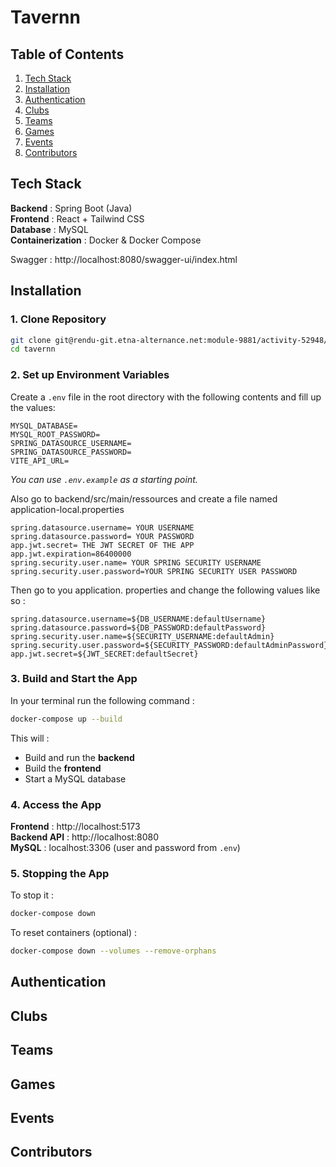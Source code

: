 # Tavernn

## Table of Contents
1. [Tech Stack](#tech-stack)
2. [Installation](#installation)
3. [Authentication](#authentication)
4. [Clubs](#clubs)
5. [Teams](#teams)
6. [Games](#games)
7. [Events](#events)
8. [Contributors](#contributors)

## Tech Stack
**Backend** : Spring Boot (Java)\
**Frontend** : React + Tailwind CSS\
**Database** : MySQL\
**Containerization** : Docker & Docker Compose

Swagger : http://localhost:8080/swagger-ui/index.html

## Installation

### 1. Clone Repository
```bash
git clone git@rendu-git.etna-alternance.net:module-9881/activity-52948/group-1049409.git tavernn
cd tavernn
```

### 2. Set up Environment Variables
Create a `.env` file in the root directory with the following contents and fill up the values:
```
MYSQL_DATABASE=
MYSQL_ROOT_PASSWORD=
SPRING_DATASOURCE_USERNAME=
SPRING_DATASOURCE_PASSWORD=
VITE_API_URL=
```
_You can use `.env.example` as a starting point._


Also go to backend/src/main/ressources and create a file named application-local.properties

````
spring.datasource.username= YOUR USERNAME
spring.datasource.password= YOUR PASSWORD
app.jwt.secret= THE JWT SECRET OF THE APP
app.jwt.expiration=86400000
spring.security.user.name= YOUR SPRING SECURITY USERNAME
spring.security.user.password=YOUR SPRING SECURITY USER PASSWORD
````

Then go to you application. properties and change the following values like so : 

````
spring.datasource.username=${DB_USERNAME:defaultUsername}
spring.datasource.password=${DB_PASSWORD:defaultPassword}
spring.security.user.name=${SECURITY_USERNAME:defaultAdmin}
spring.security.user.password=${SECURITY_PASSWORD:defaultAdminPassword}
app.jwt.secret=${JWT_SECRET:defaultSecret}
````


### 3. Build and Start the App
In your terminal run the following command :
```bash
docker-compose up --build
```

This will :
* Build and run the **backend** 
* Build the **frontend**
* Start a MySQL database

### 4. Access the App
**Frontend** : http://localhost:5173 \
**Backend API** : http://localhost:8080 \
**MySQL** : localhost:3306 (user and password from `.env`)

### 5. Stopping the App
To stop it : 
```bash
docker-compose down
```

To reset containers (optional) :
```bash
docker-compose down --volumes --remove-orphans
```

## Authentication
## Clubs
## Teams
## Games
## Events
## Contributors

